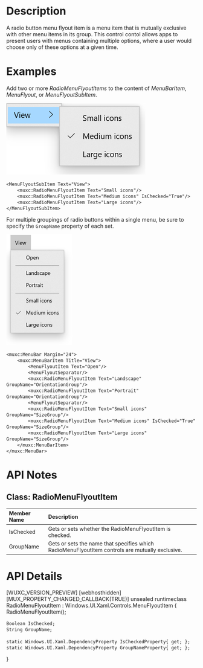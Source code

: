 # Description
A radio button menu flyout item is a menu item that is mutually exclusive with other menu items in its group. 
This control contol allows apps to present users with menus containing multiple options, where a user would choose only of these options at a given time.


# Examples

Add two or more *RadioMenuFlyoutItems* to the content of *MenuBarItem*, *MenuFlyout*, or *MenuFlyoutSubItem*.

![Three radio menu flyout items in a View goup that allow a user to select the size of icons](RadioMenuFlyoutItems.png)

````Xaml
<MenuFlyoutSubItem Text="View">
    <muxc:RadioMenuFlyoutItem Text="Small icons"/>
    <muxc:RadioMenuFlyoutItem Text="Medium icons" IsChecked="True"/>
    <muxc:RadioMenuFlyoutItem Text="Large icons"/>
</MenuFlyoutSubItem>
````


For multiple groupings of radio buttons within a single menu, be sure to specify the `GroupName` property of each set.

![Two groups of radio menu flyout items within a View menu bar item](RadioMenuFlyoutItems2.png)

````Xaml
<muxc:MenuBar Margin="24">
    <muxc:MenuBarItem Title="View">
        <MenuFlyoutItem Text="Open"/>
        <MenuFlyoutSeparator/>
        <muxc:RadioMenuFlyoutItem Text="Landscape" GroupName="OrientationGroup"/>
        <muxc:RadioMenuFlyoutItem Text="Portrait" GroupName="OrientationGroup"/>
        <MenuFlyoutSeparator/>
        <muxc:RadioMenuFlyoutItem Text="Small icons" GroupName="SizeGroup"/>
        <muxc:RadioMenuFlyoutItem Text="Medium icons" IsChecked="True" GroupName="SizeGroup"/>
        <muxc:RadioMenuFlyoutItem Text="Large icons" GroupName="SizeGroup"/>
    </muxc:MenuBarItem>
</muxc:MenuBar>
````

# API Notes
## Class: RadioMenuFlyoutItem
| Member Name | Description |
|:- |:--|
| IsChecked | Gets or sets whether the RadioMenuFlyoutItem is checked. |
| GroupName | Gets or sets the name that specifies which RadioMenuFlyoutItem controls are mutually exclusive.|


# API Details
[WUXC_VERSION_PREVIEW]
[webhosthidden]
[MUX_PROPERTY_CHANGED_CALLBACK(TRUE)]
unsealed runtimeclass RadioMenuFlyoutItem : Windows.UI.Xaml.Controls.MenuFlyoutItem
{
    RadioMenuFlyoutItem();

    Boolean IsChecked;
    String GroupName;

    static Windows.UI.Xaml.DependencyProperty IsCheckedProperty{ get; };
    static Windows.UI.Xaml.DependencyProperty GroupNameProperty{ get; };
}

